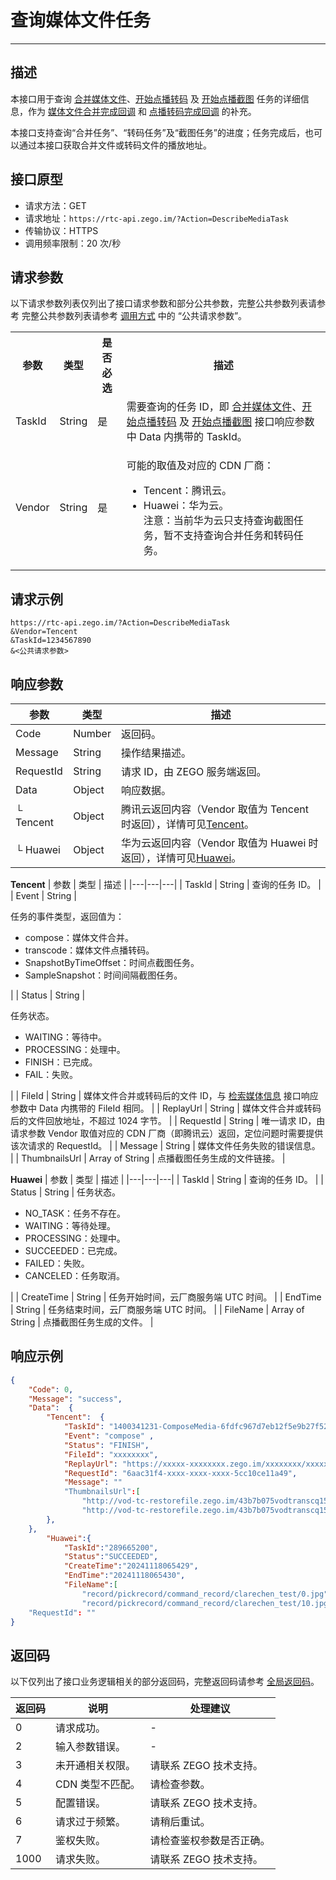 # 查询媒体文件任务

- - -

## 描述

本接口用于查询 [合并媒体文件](https://doc-zh.zego.im/article/19641)、[开始点播转码](https://doc-zh.zego.im/article/19645) 及 [开始点播截图](https://doc-zh.zego.im/article/21352) 任务的详细信息，作为 [媒体文件合并完成回调](https://doc-zh.zego.im/article/19692) 和 [点播转码完成回调](https://doc-zh.zego.im/article/19694) 的补充。

本接口支持查询“合并任务”、“转码任务”及“截图任务”的进度；任务完成后，也可以通过本接口获取合并文件或转码文件的播放地址。

## 接口原型

- 请求方法：GET
- 请求地址：`https://rtc-api.zego.im/?Action=DescribeMediaTask`
- 传输协议：HTTPS
- 调用频率限制：20 次/秒

## 请求参数

以下请求参数列表仅列出了接口请求参数和部分公共参数，完整公共参数列表请参考 完整公共参数列表请参考 [调用方式](/real-time-voice-server/api-reference/accessing-server-apis#公共请求参数) 中的 “公共请求参数”。


<table>
  
<tbody><tr>
<th>参数</th>
<th>类型</th>
<th>是否必选</th>
<th>描述</th>
</tr>
<tr>
<td>TaskId</td>
<td>String</td>
<td>是</td>
<td>需要查询的任务 ID，即 <a href="https://doc-zh.zego.im/article/19641" target="_blank">合并媒体文件</a>、<a href="https://doc-zh.zego.im/article/19645" target="_blank">开始点播转码</a> 及 <a href="https://doc-zh.zego.im/article/21352" target="_blank">开始点播截图</a> 接口响应参数中 Data 内携带的 TaskId。</td>
</tr>
<tr>
<td>Vendor</td>
<td>String</td>
<td>是</td>
<td><p>可能的取值及对应的 CDN 厂商：</p><ul><li>Tencent：腾讯云。<li>Huawei：华为云。</li>
注意：当前华为云只支持查询截图任务，暂不支持查询合并任务和转码任务。</li></ul></td>
</tr>
</tbody></table>


## 请求示例

```
https://rtc-api.zego.im/?Action=DescribeMediaTask
&Vendor=Tencent
&TaskId=1234567890
&<公共请求参数>
```

## 响应参数

| 参数 | 类型 | 描述 |
|---|---|---|
| Code | Number | 返回码。 |
| Message | String | 操作结果描述。 |
| RequestId | String | 请求 ID，由 ZEGO 服务端返回。 |
| Data | Object | 响应数据。 |
| └ Tencent | Object | 腾讯云返回内容（Vendor 取值为 Tencent 时返回），详情可见[Tencent](#tencent)。 |
| └ Huawei | Object | 华为云返回内容（Vendor 取值为 Huawei 时返回），详情可见[Huawei](#huawei)。 |

<a id="tencent"></a>
**Tencent**
| 参数 | 类型 | 描述 |
|---|---|---|
| TaskId | String | 查询的任务 ID。 |
| Event | String | <p>任务的事件类型，返回值为：</p><ul><li>compose：媒体文件合并。</li><li>transcode：媒体文件点播转码。</li><li>SnapshotByTimeOffset：时间点截图任务。</li><li>SampleSnapshot：时间间隔截图任务。</li></ul> |
| Status | String | <p>任务状态。</p><ul><li>WAITING：等待中。</li><li>PROCESSING：处理中。</li><li>FINISH：已完成。</li><li>FAIL：失败。</li></ul> |
| FileId | String | 媒体文件合并或转码后的文件 ID，与 <a href="https://doc-zh.zego.im/article/19637" target="_blank">检索媒体信息</a> 接口响应参数中 Data 内携带的 FileId 相同。 |
| ReplayUrl | String | 媒体文件合并或转码后的文件回放地址，不超过 1024 字节。 |
| RequestId | String | 唯一请求 ID，由请求参数 Vendor 取值对应的 CDN 厂商（即腾讯云）返回，定位问题时需要提供该次请求的 RequestId。 |
| Message | String | 媒体文件任务失败的错误信息。 |
| ThumbnailsUrl | Array of String | 点播截图任务生成的文件链接。 |

<a id="huawei"></a>
**Huawei**
| 参数 | 类型 | 描述 |
|---|---|---|
| TaskId | String | 查询的任务 ID。 |
| Status | String | 任务状态。<ul><li>NO_TASK：任务不存在。</li><li>WAITING：等待处理。</li><li>PROCESSING：处理中。</li><li>SUCCEEDED：已完成。</li><li>FAILED：失败。</li><li>CANCELED：任务取消。</li></ul> |
| CreateTime | String | 任务开始时间，云厂商服务端 UTC 时间。 |
| EndTime | String | 任务结束时间，云厂商服务端 UTC 时间。 |
| FileName | Array of String | 点播截图任务生成的文件。 |


## 响应示例

```json
{
    "Code": 0,
    "Message": "success",
    "Data":  {
        "Tencent":  {
            "TaskId": "1400341231-ComposeMedia-6fdfc967d7eb12f5e9b27f52519f1afatt0",
            "Event": "compose" ,
            "Status": "FINISH",
            "FileId": "xxxxxxxx",
            "ReplayUrl": "https://xxxxx-xxxxxxxx.zego.im/xxxxxxxx/xxxxxxx/xxxxxx.mp4",
            "RequestId": "6aac31f4-xxxx-xxxx-xxxx-5cc10ce11a49",
            "Message": ""
            "ThumbnailsUrl":[
                "http://vod-tc-restorefile.zego.im/43b7b075vodtranscq1500030200/93172bfa1397757897438985100/sampleSnapshot/sampleSnapshot_10_0.jpg",
                "http://vod-tc-restorefile.zego.im/43b7b075vodtranscq1500030200/93172bfa1397757897438985100/sampleSnapshot/sampleSnapshot_10_2.jpg"]
        },
    },
        "Huawei":{
            "TaskId":"289665200",
            "Status":"SUCCEEDED",
            "CreateTime":"20241118065429",
            "EndTime":"20241118065430",
            "FileName":[
                "record/pickrecord/command_record/clarechen_test/0.jpg",
                "record/pickrecord/command_record/clarechen_test/10.jpg",]}
    "RequestId": ""
}
```

## 返回码

以下仅列出了接口业务逻辑相关的部分返回码，完整返回码请参考 [全局返回码](https://doc-zh.zego.im/)。

|返回码|说明|处理建议|
|-----|------|-----|
| 0 | 请求成功。 |-|
| 2 | 输入参数错误。 |-|
| 3 | 未开通相关权限。 | 请联系 ZEGO 技术支持。|
| 4 | CDN 类型不匹配。 | 请检查参数。|
| 5 | 配置错误。 | 请联系 ZEGO 技术支持。|
| 6 | 请求过于频繁。 | 请稍后重试。|
| 7 | 鉴权失败。 | 请检查鉴权参数是否正确。|
| 1000  | 请求失败。 | 请联系 ZEGO 技术支持。|
